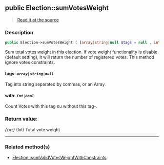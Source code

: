 ## public Election::sumVotesWeight

> [Read it at the source](https://github.com/julien-boudry/Condorcet/blob/master/src/ElectionProcess/VotesProcess.php#L87)

### Description    

```php
public Election->sumVotesWeight ( [array|string|null $tags = null , int|bool $with = true] ): int
```

Sum total votes weight in this election. If vote weight functionality is disable (default setting), it will return the number of registered votes. This method ignore votes constraints.
    

#### **tags:** *`array|string|null`*   
Tag into string separated by commas, or an Array.    


#### **with:** *`int|bool`*   
Count Votes with this tag ou without this tag-.    


### Return value:   

*(`int`)* (Int) Total vote weight


---------------------------------------

### Related method(s)      

* [Election::sumValidVotesWeightWithConstraints](/Docs/ApiReferences/Election%20Class/public%20Election--sumValidVotesWeightWithConstraints.md)    
